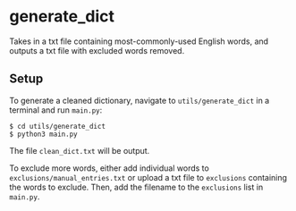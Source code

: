 # generate_dict

Takes in a txt file containing most-commonly-used English words, and outputs a txt file with excluded words removed.

## Setup

To generate a cleaned dictionary, navigate to `utils/generate_dict` in a terminal and run `main.py`:

```
$ cd utils/generate_dict
$ python3 main.py
```

The file `clean_dict.txt` will be output.

To exclude more words, either add individual words to `exclusions/manual_entries.txt` or upload a txt file to `exclusions` containing the words to exclude. Then, add the filename to the `exclusions` list in `main.py`.

